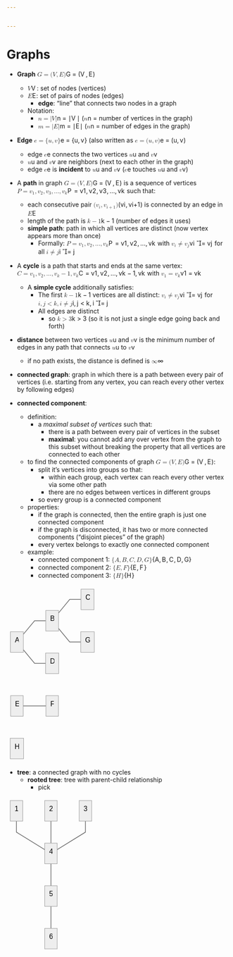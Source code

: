 ```yaml
---


---
```


<h1 id="graphs">Graphs</h1>
<ul>
<li>
<p><strong>Graph</strong> <span class="katex--inline"><span class="katex"><span class="katex-mathml"><math xmlns="http://www.w3.org/1998/Math/MathML"><semantics><mrow><mi>G</mi><mo>=</mo><mo stretchy="false">(</mo><mi>V</mi><mo separator="true">,</mo><mi>E</mi><mo stretchy="false">)</mo></mrow><annotation encoding="application/x-tex">G = (V, E)</annotation></semantics></math></span><span class="katex-html" aria-hidden="true"><span class="base"><span class="strut" style="height: 0.68333em; vertical-align: 0em;"></span><span class="mord mathnormal">G</span><span class="mspace" style="margin-right: 0.277778em;"></span><span class="mrel">=</span><span class="mspace" style="margin-right: 0.277778em;"></span></span><span class="base"><span class="strut" style="height: 1em; vertical-align: -0.25em;"></span><span class="mopen">(</span><span class="mord mathnormal" style="margin-right: 0.22222em;">V</span><span class="mpunct">,</span><span class="mspace" style="margin-right: 0.166667em;"></span><span class="mord mathnormal" style="margin-right: 0.05764em;">E</span><span class="mclose">)</span></span></span></span></span></p>
<ul>
<li><span class="katex--inline"><span class="katex"><span class="katex-mathml"><math xmlns="http://www.w3.org/1998/Math/MathML"><semantics><mrow><mi>V</mi></mrow><annotation encoding="application/x-tex">V</annotation></semantics></math></span><span class="katex-html" aria-hidden="true"><span class="base"><span class="strut" style="height: 0.68333em; vertical-align: 0em;"></span><span class="mord mathnormal" style="margin-right: 0.22222em;">V</span></span></span></span></span>: set of nodes (vertices)</li>
<li><span class="katex--inline"><span class="katex"><span class="katex-mathml"><math xmlns="http://www.w3.org/1998/Math/MathML"><semantics><mrow><mi>E</mi></mrow><annotation encoding="application/x-tex">E</annotation></semantics></math></span><span class="katex-html" aria-hidden="true"><span class="base"><span class="strut" style="height: 0.68333em; vertical-align: 0em;"></span><span class="mord mathnormal" style="margin-right: 0.05764em;">E</span></span></span></span></span>: set of pairs of nodes (edges)
<ul>
<li><strong>edge</strong>: “line” that connects two nodes in a graph</li>
</ul>
</li>
<li>Notation:
<ul>
<li><span class="katex--inline"><span class="katex"><span class="katex-mathml"><math xmlns="http://www.w3.org/1998/Math/MathML"><semantics><mrow><mi>n</mi><mo>=</mo><mi mathvariant="normal">∣</mi><mi>V</mi><mi mathvariant="normal">∣</mi></mrow><annotation encoding="application/x-tex">n = |V|</annotation></semantics></math></span><span class="katex-html" aria-hidden="true"><span class="base"><span class="strut" style="height: 0.43056em; vertical-align: 0em;"></span><span class="mord mathnormal">n</span><span class="mspace" style="margin-right: 0.277778em;"></span><span class="mrel">=</span><span class="mspace" style="margin-right: 0.277778em;"></span></span><span class="base"><span class="strut" style="height: 1em; vertical-align: -0.25em;"></span><span class="mord">∣</span><span class="mord mathnormal" style="margin-right: 0.22222em;">V</span><span class="mord">∣</span></span></span></span></span> (<span class="katex--inline"><span class="katex"><span class="katex-mathml"><math xmlns="http://www.w3.org/1998/Math/MathML"><semantics><mrow><mi>n</mi></mrow><annotation encoding="application/x-tex">n</annotation></semantics></math></span><span class="katex-html" aria-hidden="true"><span class="base"><span class="strut" style="height: 0.43056em; vertical-align: 0em;"></span><span class="mord mathnormal">n</span></span></span></span></span> = number of vertices in the graph)</li>
<li><span class="katex--inline"><span class="katex"><span class="katex-mathml"><math xmlns="http://www.w3.org/1998/Math/MathML"><semantics><mrow><mi>m</mi><mo>=</mo><mi mathvariant="normal">∣</mi><mi>E</mi><mi mathvariant="normal">∣</mi></mrow><annotation encoding="application/x-tex">m = |E|</annotation></semantics></math></span><span class="katex-html" aria-hidden="true"><span class="base"><span class="strut" style="height: 0.43056em; vertical-align: 0em;"></span><span class="mord mathnormal">m</span><span class="mspace" style="margin-right: 0.277778em;"></span><span class="mrel">=</span><span class="mspace" style="margin-right: 0.277778em;"></span></span><span class="base"><span class="strut" style="height: 1em; vertical-align: -0.25em;"></span><span class="mord">∣</span><span class="mord mathnormal" style="margin-right: 0.05764em;">E</span><span class="mord">∣</span></span></span></span></span> (<span class="katex--inline"><span class="katex"><span class="katex-mathml"><math xmlns="http://www.w3.org/1998/Math/MathML"><semantics><mrow><mi>n</mi></mrow><annotation encoding="application/x-tex">n</annotation></semantics></math></span><span class="katex-html" aria-hidden="true"><span class="base"><span class="strut" style="height: 0.43056em; vertical-align: 0em;"></span><span class="mord mathnormal">n</span></span></span></span></span> = number of edges in the graph)</li>
</ul>
</li>
</ul>
</li>
<li>
<p><strong>Edge</strong> <span class="katex--inline"><span class="katex"><span class="katex-mathml"><math xmlns="http://www.w3.org/1998/Math/MathML"><semantics><mrow><mi>e</mi><mo>=</mo><mo stretchy="false">{</mo><mi>u</mi><mo separator="true">,</mo><mi>v</mi><mo stretchy="false">}</mo></mrow><annotation encoding="application/x-tex">e = \{u, v \}</annotation></semantics></math></span><span class="katex-html" aria-hidden="true"><span class="base"><span class="strut" style="height: 0.43056em; vertical-align: 0em;"></span><span class="mord mathnormal">e</span><span class="mspace" style="margin-right: 0.277778em;"></span><span class="mrel">=</span><span class="mspace" style="margin-right: 0.277778em;"></span></span><span class="base"><span class="strut" style="height: 1em; vertical-align: -0.25em;"></span><span class="mopen">{</span><span class="mord mathnormal">u</span><span class="mpunct">,</span><span class="mspace" style="margin-right: 0.166667em;"></span><span class="mord mathnormal" style="margin-right: 0.03588em;">v</span><span class="mclose">}</span></span></span></span></span> (also written as <span class="katex--inline"><span class="katex"><span class="katex-mathml"><math xmlns="http://www.w3.org/1998/Math/MathML"><semantics><mrow><mi>e</mi><mo>=</mo><mo stretchy="false">(</mo><mi>u</mi><mo separator="true">,</mo><mi>v</mi><mo stretchy="false">)</mo></mrow><annotation encoding="application/x-tex">e = (u, v)</annotation></semantics></math></span><span class="katex-html" aria-hidden="true"><span class="base"><span class="strut" style="height: 0.43056em; vertical-align: 0em;"></span><span class="mord mathnormal">e</span><span class="mspace" style="margin-right: 0.277778em;"></span><span class="mrel">=</span><span class="mspace" style="margin-right: 0.277778em;"></span></span><span class="base"><span class="strut" style="height: 1em; vertical-align: -0.25em;"></span><span class="mopen">(</span><span class="mord mathnormal">u</span><span class="mpunct">,</span><span class="mspace" style="margin-right: 0.166667em;"></span><span class="mord mathnormal" style="margin-right: 0.03588em;">v</span><span class="mclose">)</span></span></span></span></span></p>
<ul>
<li>edge <span class="katex--inline"><span class="katex"><span class="katex-mathml"><math xmlns="http://www.w3.org/1998/Math/MathML"><semantics><mrow><mi>e</mi></mrow><annotation encoding="application/x-tex">e</annotation></semantics></math></span><span class="katex-html" aria-hidden="true"><span class="base"><span class="strut" style="height: 0.43056em; vertical-align: 0em;"></span><span class="mord mathnormal">e</span></span></span></span></span> connects the two vertices <span class="katex--inline"><span class="katex"><span class="katex-mathml"><math xmlns="http://www.w3.org/1998/Math/MathML"><semantics><mrow><mi>u</mi></mrow><annotation encoding="application/x-tex">u</annotation></semantics></math></span><span class="katex-html" aria-hidden="true"><span class="base"><span class="strut" style="height: 0.43056em; vertical-align: 0em;"></span><span class="mord mathnormal">u</span></span></span></span></span> and <span class="katex--inline"><span class="katex"><span class="katex-mathml"><math xmlns="http://www.w3.org/1998/Math/MathML"><semantics><mrow><mi>v</mi></mrow><annotation encoding="application/x-tex">v</annotation></semantics></math></span><span class="katex-html" aria-hidden="true"><span class="base"><span class="strut" style="height: 0.43056em; vertical-align: 0em;"></span><span class="mord mathnormal" style="margin-right: 0.03588em;">v</span></span></span></span></span></li>
<li><span class="katex--inline"><span class="katex"><span class="katex-mathml"><math xmlns="http://www.w3.org/1998/Math/MathML"><semantics><mrow><mi>u</mi></mrow><annotation encoding="application/x-tex">u</annotation></semantics></math></span><span class="katex-html" aria-hidden="true"><span class="base"><span class="strut" style="height: 0.43056em; vertical-align: 0em;"></span><span class="mord mathnormal">u</span></span></span></span></span> and <span class="katex--inline"><span class="katex"><span class="katex-mathml"><math xmlns="http://www.w3.org/1998/Math/MathML"><semantics><mrow><mi>v</mi></mrow><annotation encoding="application/x-tex">v</annotation></semantics></math></span><span class="katex-html" aria-hidden="true"><span class="base"><span class="strut" style="height: 0.43056em; vertical-align: 0em;"></span><span class="mord mathnormal" style="margin-right: 0.03588em;">v</span></span></span></span></span> are neighbors (next to each other in the graph)</li>
<li>edge <span class="katex--inline"><span class="katex"><span class="katex-mathml"><math xmlns="http://www.w3.org/1998/Math/MathML"><semantics><mrow><mi>e</mi></mrow><annotation encoding="application/x-tex">e</annotation></semantics></math></span><span class="katex-html" aria-hidden="true"><span class="base"><span class="strut" style="height: 0.43056em; vertical-align: 0em;"></span><span class="mord mathnormal">e</span></span></span></span></span> is <strong>incident</strong> to <span class="katex--inline"><span class="katex"><span class="katex-mathml"><math xmlns="http://www.w3.org/1998/Math/MathML"><semantics><mrow><mi>u</mi></mrow><annotation encoding="application/x-tex">u</annotation></semantics></math></span><span class="katex-html" aria-hidden="true"><span class="base"><span class="strut" style="height: 0.43056em; vertical-align: 0em;"></span><span class="mord mathnormal">u</span></span></span></span></span> and <span class="katex--inline"><span class="katex"><span class="katex-mathml"><math xmlns="http://www.w3.org/1998/Math/MathML"><semantics><mrow><mi>v</mi></mrow><annotation encoding="application/x-tex">v</annotation></semantics></math></span><span class="katex-html" aria-hidden="true"><span class="base"><span class="strut" style="height: 0.43056em; vertical-align: 0em;"></span><span class="mord mathnormal" style="margin-right: 0.03588em;">v</span></span></span></span></span> (<span class="katex--inline"><span class="katex"><span class="katex-mathml"><math xmlns="http://www.w3.org/1998/Math/MathML"><semantics><mrow><mi>e</mi></mrow><annotation encoding="application/x-tex">e</annotation></semantics></math></span><span class="katex-html" aria-hidden="true"><span class="base"><span class="strut" style="height: 0.43056em; vertical-align: 0em;"></span><span class="mord mathnormal">e</span></span></span></span></span> touches <span class="katex--inline"><span class="katex"><span class="katex-mathml"><math xmlns="http://www.w3.org/1998/Math/MathML"><semantics><mrow><mi>u</mi></mrow><annotation encoding="application/x-tex">u</annotation></semantics></math></span><span class="katex-html" aria-hidden="true"><span class="base"><span class="strut" style="height: 0.43056em; vertical-align: 0em;"></span><span class="mord mathnormal">u</span></span></span></span></span> and <span class="katex--inline"><span class="katex"><span class="katex-mathml"><math xmlns="http://www.w3.org/1998/Math/MathML"><semantics><mrow><mi>v</mi></mrow><annotation encoding="application/x-tex">v</annotation></semantics></math></span><span class="katex-html" aria-hidden="true"><span class="base"><span class="strut" style="height: 0.43056em; vertical-align: 0em;"></span><span class="mord mathnormal" style="margin-right: 0.03588em;">v</span></span></span></span></span>)</li>
</ul>
</li>
<li>
<p>A <strong>path</strong> in graph <span class="katex--inline"><span class="katex"><span class="katex-mathml"><math xmlns="http://www.w3.org/1998/Math/MathML"><semantics><mrow><mi>G</mi><mo>=</mo><mo stretchy="false">(</mo><mi>V</mi><mo separator="true">,</mo><mi>E</mi><mo stretchy="false">)</mo></mrow><annotation encoding="application/x-tex">G = (V, E)</annotation></semantics></math></span><span class="katex-html" aria-hidden="true"><span class="base"><span class="strut" style="height: 0.68333em; vertical-align: 0em;"></span><span class="mord mathnormal">G</span><span class="mspace" style="margin-right: 0.277778em;"></span><span class="mrel">=</span><span class="mspace" style="margin-right: 0.277778em;"></span></span><span class="base"><span class="strut" style="height: 1em; vertical-align: -0.25em;"></span><span class="mopen">(</span><span class="mord mathnormal" style="margin-right: 0.22222em;">V</span><span class="mpunct">,</span><span class="mspace" style="margin-right: 0.166667em;"></span><span class="mord mathnormal" style="margin-right: 0.05764em;">E</span><span class="mclose">)</span></span></span></span></span> is a sequence of vertices <span class="katex--inline"><span class="katex"><span class="katex-mathml"><math xmlns="http://www.w3.org/1998/Math/MathML"><semantics><mrow><mi>P</mi><mo>=</mo><msub><mi>v</mi><mn>1</mn></msub><mo separator="true">,</mo><msub><mi>v</mi><mn>2</mn></msub><mo separator="true">,</mo><msub><mi>v</mi><mn>3</mn></msub><mo separator="true">,</mo><mi mathvariant="normal">.</mi><mi mathvariant="normal">.</mi><mi mathvariant="normal">.</mi><mo separator="true">,</mo><msub><mi>v</mi><mi>k</mi></msub></mrow><annotation encoding="application/x-tex">P = v_1, v_2, v_3, ..., v_k</annotation></semantics></math></span><span class="katex-html" aria-hidden="true"><span class="base"><span class="strut" style="height: 0.68333em; vertical-align: 0em;"></span><span class="mord mathnormal" style="margin-right: 0.13889em;">P</span><span class="mspace" style="margin-right: 0.277778em;"></span><span class="mrel">=</span><span class="mspace" style="margin-right: 0.277778em;"></span></span><span class="base"><span class="strut" style="height: 0.625em; vertical-align: -0.19444em;"></span><span class="mord"><span class="mord mathnormal" style="margin-right: 0.03588em;">v</span><span class="msupsub"><span class="vlist-t vlist-t2"><span class="vlist-r"><span class="vlist" style="height: 0.301108em;"><span class="" style="top: -2.55em; margin-left: -0.03588em; margin-right: 0.05em;"><span class="pstrut" style="height: 2.7em;"></span><span class="sizing reset-size6 size3 mtight"><span class="mord mtight">1</span></span></span></span><span class="vlist-s">​</span></span><span class="vlist-r"><span class="vlist" style="height: 0.15em;"><span class=""></span></span></span></span></span></span><span class="mpunct">,</span><span class="mspace" style="margin-right: 0.166667em;"></span><span class="mord"><span class="mord mathnormal" style="margin-right: 0.03588em;">v</span><span class="msupsub"><span class="vlist-t vlist-t2"><span class="vlist-r"><span class="vlist" style="height: 0.301108em;"><span class="" style="top: -2.55em; margin-left: -0.03588em; margin-right: 0.05em;"><span class="pstrut" style="height: 2.7em;"></span><span class="sizing reset-size6 size3 mtight"><span class="mord mtight">2</span></span></span></span><span class="vlist-s">​</span></span><span class="vlist-r"><span class="vlist" style="height: 0.15em;"><span class=""></span></span></span></span></span></span><span class="mpunct">,</span><span class="mspace" style="margin-right: 0.166667em;"></span><span class="mord"><span class="mord mathnormal" style="margin-right: 0.03588em;">v</span><span class="msupsub"><span class="vlist-t vlist-t2"><span class="vlist-r"><span class="vlist" style="height: 0.301108em;"><span class="" style="top: -2.55em; margin-left: -0.03588em; margin-right: 0.05em;"><span class="pstrut" style="height: 2.7em;"></span><span class="sizing reset-size6 size3 mtight"><span class="mord mtight">3</span></span></span></span><span class="vlist-s">​</span></span><span class="vlist-r"><span class="vlist" style="height: 0.15em;"><span class=""></span></span></span></span></span></span><span class="mpunct">,</span><span class="mspace" style="margin-right: 0.166667em;"></span><span class="mord">...</span><span class="mpunct">,</span><span class="mspace" style="margin-right: 0.166667em;"></span><span class="mord"><span class="mord mathnormal" style="margin-right: 0.03588em;">v</span><span class="msupsub"><span class="vlist-t vlist-t2"><span class="vlist-r"><span class="vlist" style="height: 0.336108em;"><span class="" style="top: -2.55em; margin-left: -0.03588em; margin-right: 0.05em;"><span class="pstrut" style="height: 2.7em;"></span><span class="sizing reset-size6 size3 mtight"><span class="mord mathnormal mtight" style="margin-right: 0.03148em;">k</span></span></span></span><span class="vlist-s">​</span></span><span class="vlist-r"><span class="vlist" style="height: 0.15em;"><span class=""></span></span></span></span></span></span></span></span></span></span> such that:</p>
<ul>
<li>each consecutive pair <span class="katex--inline"><span class="katex"><span class="katex-mathml"><math xmlns="http://www.w3.org/1998/Math/MathML"><semantics><mrow><mo stretchy="false">(</mo><msub><mi>v</mi><mi>i</mi></msub><mo separator="true">,</mo><msub><mi>v</mi><mrow><mi>i</mi><mo>+</mo><mn>1</mn></mrow></msub><mo stretchy="false">)</mo></mrow><annotation encoding="application/x-tex">(v_i, v_{i+1})</annotation></semantics></math></span><span class="katex-html" aria-hidden="true"><span class="base"><span class="strut" style="height: 1em; vertical-align: -0.25em;"></span><span class="mopen">(</span><span class="mord"><span class="mord mathnormal" style="margin-right: 0.03588em;">v</span><span class="msupsub"><span class="vlist-t vlist-t2"><span class="vlist-r"><span class="vlist" style="height: 0.311664em;"><span class="" style="top: -2.55em; margin-left: -0.03588em; margin-right: 0.05em;"><span class="pstrut" style="height: 2.7em;"></span><span class="sizing reset-size6 size3 mtight"><span class="mord mathnormal mtight">i</span></span></span></span><span class="vlist-s">​</span></span><span class="vlist-r"><span class="vlist" style="height: 0.15em;"><span class=""></span></span></span></span></span></span><span class="mpunct">,</span><span class="mspace" style="margin-right: 0.166667em;"></span><span class="mord"><span class="mord mathnormal" style="margin-right: 0.03588em;">v</span><span class="msupsub"><span class="vlist-t vlist-t2"><span class="vlist-r"><span class="vlist" style="height: 0.311664em;"><span class="" style="top: -2.55em; margin-left: -0.03588em; margin-right: 0.05em;"><span class="pstrut" style="height: 2.7em;"></span><span class="sizing reset-size6 size3 mtight"><span class="mord mtight"><span class="mord mathnormal mtight">i</span><span class="mbin mtight">+</span><span class="mord mtight">1</span></span></span></span></span><span class="vlist-s">​</span></span><span class="vlist-r"><span class="vlist" style="height: 0.208331em;"><span class=""></span></span></span></span></span></span><span class="mclose">)</span></span></span></span></span> is connected by an edge in <span class="katex--inline"><span class="katex"><span class="katex-mathml"><math xmlns="http://www.w3.org/1998/Math/MathML"><semantics><mrow><mi>E</mi></mrow><annotation encoding="application/x-tex">E</annotation></semantics></math></span><span class="katex-html" aria-hidden="true"><span class="base"><span class="strut" style="height: 0.68333em; vertical-align: 0em;"></span><span class="mord mathnormal" style="margin-right: 0.05764em;">E</span></span></span></span></span></li>
<li>length of the path is <span class="katex--inline"><span class="katex"><span class="katex-mathml"><math xmlns="http://www.w3.org/1998/Math/MathML"><semantics><mrow><mi>k</mi><mo>−</mo><mn>1</mn></mrow><annotation encoding="application/x-tex">k - 1</annotation></semantics></math></span><span class="katex-html" aria-hidden="true"><span class="base"><span class="strut" style="height: 0.77777em; vertical-align: -0.08333em;"></span><span class="mord mathnormal" style="margin-right: 0.03148em;">k</span><span class="mspace" style="margin-right: 0.222222em;"></span><span class="mbin">−</span><span class="mspace" style="margin-right: 0.222222em;"></span></span><span class="base"><span class="strut" style="height: 0.64444em; vertical-align: 0em;"></span><span class="mord">1</span></span></span></span></span> (number of edges it uses)</li>
<li><strong>simple path</strong>: path in which all vertices are distinct (now vertex appears more than once)
<ul>
<li>Formally: <span class="katex--inline"><span class="katex"><span class="katex-mathml"><math xmlns="http://www.w3.org/1998/Math/MathML"><semantics><mrow><mi>P</mi><mo>=</mo><msub><mi>v</mi><mn>1</mn></msub><mo separator="true">,</mo><msub><mi>v</mi><mn>2</mn></msub><mo separator="true">,</mo><mi mathvariant="normal">.</mi><mi mathvariant="normal">.</mi><mi mathvariant="normal">.</mi><mo separator="true">,</mo><msub><mi>v</mi><mi>k</mi></msub></mrow><annotation encoding="application/x-tex">P = v_1, v_2, ..., v_k</annotation></semantics></math></span><span class="katex-html" aria-hidden="true"><span class="base"><span class="strut" style="height: 0.68333em; vertical-align: 0em;"></span><span class="mord mathnormal" style="margin-right: 0.13889em;">P</span><span class="mspace" style="margin-right: 0.277778em;"></span><span class="mrel">=</span><span class="mspace" style="margin-right: 0.277778em;"></span></span><span class="base"><span class="strut" style="height: 0.625em; vertical-align: -0.19444em;"></span><span class="mord"><span class="mord mathnormal" style="margin-right: 0.03588em;">v</span><span class="msupsub"><span class="vlist-t vlist-t2"><span class="vlist-r"><span class="vlist" style="height: 0.301108em;"><span class="" style="top: -2.55em; margin-left: -0.03588em; margin-right: 0.05em;"><span class="pstrut" style="height: 2.7em;"></span><span class="sizing reset-size6 size3 mtight"><span class="mord mtight">1</span></span></span></span><span class="vlist-s">​</span></span><span class="vlist-r"><span class="vlist" style="height: 0.15em;"><span class=""></span></span></span></span></span></span><span class="mpunct">,</span><span class="mspace" style="margin-right: 0.166667em;"></span><span class="mord"><span class="mord mathnormal" style="margin-right: 0.03588em;">v</span><span class="msupsub"><span class="vlist-t vlist-t2"><span class="vlist-r"><span class="vlist" style="height: 0.301108em;"><span class="" style="top: -2.55em; margin-left: -0.03588em; margin-right: 0.05em;"><span class="pstrut" style="height: 2.7em;"></span><span class="sizing reset-size6 size3 mtight"><span class="mord mtight">2</span></span></span></span><span class="vlist-s">​</span></span><span class="vlist-r"><span class="vlist" style="height: 0.15em;"><span class=""></span></span></span></span></span></span><span class="mpunct">,</span><span class="mspace" style="margin-right: 0.166667em;"></span><span class="mord">...</span><span class="mpunct">,</span><span class="mspace" style="margin-right: 0.166667em;"></span><span class="mord"><span class="mord mathnormal" style="margin-right: 0.03588em;">v</span><span class="msupsub"><span class="vlist-t vlist-t2"><span class="vlist-r"><span class="vlist" style="height: 0.336108em;"><span class="" style="top: -2.55em; margin-left: -0.03588em; margin-right: 0.05em;"><span class="pstrut" style="height: 2.7em;"></span><span class="sizing reset-size6 size3 mtight"><span class="mord mathnormal mtight" style="margin-right: 0.03148em;">k</span></span></span></span><span class="vlist-s">​</span></span><span class="vlist-r"><span class="vlist" style="height: 0.15em;"><span class=""></span></span></span></span></span></span></span></span></span></span> with <span class="katex--inline"><span class="katex"><span class="katex-mathml"><math xmlns="http://www.w3.org/1998/Math/MathML"><semantics><mrow><msub><mi>v</mi><mi>i</mi></msub><mo mathvariant="normal">≠</mo><msub><mi>v</mi><mi>j</mi></msub></mrow><annotation encoding="application/x-tex">v_i \neq v_j</annotation></semantics></math></span><span class="katex-html" aria-hidden="true"><span class="base"><span class="strut" style="height: 0.88888em; vertical-align: -0.19444em;"></span><span class="mord"><span class="mord mathnormal" style="margin-right: 0.03588em;">v</span><span class="msupsub"><span class="vlist-t vlist-t2"><span class="vlist-r"><span class="vlist" style="height: 0.311664em;"><span class="" style="top: -2.55em; margin-left: -0.03588em; margin-right: 0.05em;"><span class="pstrut" style="height: 2.7em;"></span><span class="sizing reset-size6 size3 mtight"><span class="mord mathnormal mtight">i</span></span></span></span><span class="vlist-s">​</span></span><span class="vlist-r"><span class="vlist" style="height: 0.15em;"><span class=""></span></span></span></span></span></span><span class="mspace" style="margin-right: 0.277778em;"></span><span class="mrel"><span class="mrel"><span class="mord vbox"><span class="thinbox"><span class="rlap"><span class="strut" style="height: 0.88888em; vertical-align: -0.19444em;"></span><span class="inner"><span class="mord"><span class="mrel"></span></span></span><span class="fix"></span></span></span></span></span><span class="mrel">=</span></span><span class="mspace" style="margin-right: 0.277778em;"></span></span><span class="base"><span class="strut" style="height: 0.716668em; vertical-align: -0.286108em;"></span><span class="mord"><span class="mord mathnormal" style="margin-right: 0.03588em;">v</span><span class="msupsub"><span class="vlist-t vlist-t2"><span class="vlist-r"><span class="vlist" style="height: 0.311664em;"><span class="" style="top: -2.55em; margin-left: -0.03588em; margin-right: 0.05em;"><span class="pstrut" style="height: 2.7em;"></span><span class="sizing reset-size6 size3 mtight"><span class="mord mathnormal mtight" style="margin-right: 0.05724em;">j</span></span></span></span><span class="vlist-s">​</span></span><span class="vlist-r"><span class="vlist" style="height: 0.286108em;"><span class=""></span></span></span></span></span></span></span></span></span></span> for all <span class="katex--inline"><span class="katex"><span class="katex-mathml"><math xmlns="http://www.w3.org/1998/Math/MathML"><semantics><mrow><mi>i</mi><mo mathvariant="normal">≠</mo><mi>j</mi></mrow><annotation encoding="application/x-tex">i \neq j</annotation></semantics></math></span><span class="katex-html" aria-hidden="true"><span class="base"><span class="strut" style="height: 0.88888em; vertical-align: -0.19444em;"></span><span class="mord mathnormal">i</span><span class="mspace" style="margin-right: 0.277778em;"></span><span class="mrel"><span class="mrel"><span class="mord vbox"><span class="thinbox"><span class="rlap"><span class="strut" style="height: 0.88888em; vertical-align: -0.19444em;"></span><span class="inner"><span class="mord"><span class="mrel"></span></span></span><span class="fix"></span></span></span></span></span><span class="mrel">=</span></span><span class="mspace" style="margin-right: 0.277778em;"></span></span><span class="base"><span class="strut" style="height: 0.85396em; vertical-align: -0.19444em;"></span><span class="mord mathnormal" style="margin-right: 0.05724em;">j</span></span></span></span></span></li>
</ul>
</li>
</ul>
</li>
<li>
<p>A <strong>cycle</strong> is a path that starts and ends at the same vertex: <span class="katex--inline"><span class="katex"><span class="katex-mathml"><math xmlns="http://www.w3.org/1998/Math/MathML"><semantics><mrow><mi>C</mi><mo>=</mo><msub><mi>v</mi><mn>1</mn></msub><mo separator="true">,</mo><msub><mi>v</mi><mn>2</mn></msub><mo separator="true">,</mo><mi mathvariant="normal">.</mi><mi mathvariant="normal">.</mi><mi mathvariant="normal">.</mi><mo separator="true">,</mo><msub><mi>v</mi><mi>k</mi></msub><mo>−</mo><mn>1</mn><mo separator="true">,</mo><msub><mi>v</mi><mi>k</mi></msub></mrow><annotation encoding="application/x-tex">C = v_1, v_2, ..., v_k-1, v_k</annotation></semantics></math></span><span class="katex-html" aria-hidden="true"><span class="base"><span class="strut" style="height: 0.68333em; vertical-align: 0em;"></span><span class="mord mathnormal" style="margin-right: 0.07153em;">C</span><span class="mspace" style="margin-right: 0.277778em;"></span><span class="mrel">=</span><span class="mspace" style="margin-right: 0.277778em;"></span></span><span class="base"><span class="strut" style="height: 0.77777em; vertical-align: -0.19444em;"></span><span class="mord"><span class="mord mathnormal" style="margin-right: 0.03588em;">v</span><span class="msupsub"><span class="vlist-t vlist-t2"><span class="vlist-r"><span class="vlist" style="height: 0.301108em;"><span class="" style="top: -2.55em; margin-left: -0.03588em; margin-right: 0.05em;"><span class="pstrut" style="height: 2.7em;"></span><span class="sizing reset-size6 size3 mtight"><span class="mord mtight">1</span></span></span></span><span class="vlist-s">​</span></span><span class="vlist-r"><span class="vlist" style="height: 0.15em;"><span class=""></span></span></span></span></span></span><span class="mpunct">,</span><span class="mspace" style="margin-right: 0.166667em;"></span><span class="mord"><span class="mord mathnormal" style="margin-right: 0.03588em;">v</span><span class="msupsub"><span class="vlist-t vlist-t2"><span class="vlist-r"><span class="vlist" style="height: 0.301108em;"><span class="" style="top: -2.55em; margin-left: -0.03588em; margin-right: 0.05em;"><span class="pstrut" style="height: 2.7em;"></span><span class="sizing reset-size6 size3 mtight"><span class="mord mtight">2</span></span></span></span><span class="vlist-s">​</span></span><span class="vlist-r"><span class="vlist" style="height: 0.15em;"><span class=""></span></span></span></span></span></span><span class="mpunct">,</span><span class="mspace" style="margin-right: 0.166667em;"></span><span class="mord">...</span><span class="mpunct">,</span><span class="mspace" style="margin-right: 0.166667em;"></span><span class="mord"><span class="mord mathnormal" style="margin-right: 0.03588em;">v</span><span class="msupsub"><span class="vlist-t vlist-t2"><span class="vlist-r"><span class="vlist" style="height: 0.336108em;"><span class="" style="top: -2.55em; margin-left: -0.03588em; margin-right: 0.05em;"><span class="pstrut" style="height: 2.7em;"></span><span class="sizing reset-size6 size3 mtight"><span class="mord mathnormal mtight" style="margin-right: 0.03148em;">k</span></span></span></span><span class="vlist-s">​</span></span><span class="vlist-r"><span class="vlist" style="height: 0.15em;"><span class=""></span></span></span></span></span></span><span class="mspace" style="margin-right: 0.222222em;"></span><span class="mbin">−</span><span class="mspace" style="margin-right: 0.222222em;"></span></span><span class="base"><span class="strut" style="height: 0.83888em; vertical-align: -0.19444em;"></span><span class="mord">1</span><span class="mpunct">,</span><span class="mspace" style="margin-right: 0.166667em;"></span><span class="mord"><span class="mord mathnormal" style="margin-right: 0.03588em;">v</span><span class="msupsub"><span class="vlist-t vlist-t2"><span class="vlist-r"><span class="vlist" style="height: 0.336108em;"><span class="" style="top: -2.55em; margin-left: -0.03588em; margin-right: 0.05em;"><span class="pstrut" style="height: 2.7em;"></span><span class="sizing reset-size6 size3 mtight"><span class="mord mathnormal mtight" style="margin-right: 0.03148em;">k</span></span></span></span><span class="vlist-s">​</span></span><span class="vlist-r"><span class="vlist" style="height: 0.15em;"><span class=""></span></span></span></span></span></span></span></span></span></span> with <span class="katex--inline"><span class="katex"><span class="katex-mathml"><math xmlns="http://www.w3.org/1998/Math/MathML"><semantics><mrow><msub><mi>v</mi><mn>1</mn></msub><mo>=</mo><msub><mi>v</mi><mi>k</mi></msub></mrow><annotation encoding="application/x-tex">v_1 = v_k</annotation></semantics></math></span><span class="katex-html" aria-hidden="true"><span class="base"><span class="strut" style="height: 0.58056em; vertical-align: -0.15em;"></span><span class="mord"><span class="mord mathnormal" style="margin-right: 0.03588em;">v</span><span class="msupsub"><span class="vlist-t vlist-t2"><span class="vlist-r"><span class="vlist" style="height: 0.301108em;"><span class="" style="top: -2.55em; margin-left: -0.03588em; margin-right: 0.05em;"><span class="pstrut" style="height: 2.7em;"></span><span class="sizing reset-size6 size3 mtight"><span class="mord mtight">1</span></span></span></span><span class="vlist-s">​</span></span><span class="vlist-r"><span class="vlist" style="height: 0.15em;"><span class=""></span></span></span></span></span></span><span class="mspace" style="margin-right: 0.277778em;"></span><span class="mrel">=</span><span class="mspace" style="margin-right: 0.277778em;"></span></span><span class="base"><span class="strut" style="height: 0.58056em; vertical-align: -0.15em;"></span><span class="mord"><span class="mord mathnormal" style="margin-right: 0.03588em;">v</span><span class="msupsub"><span class="vlist-t vlist-t2"><span class="vlist-r"><span class="vlist" style="height: 0.336108em;"><span class="" style="top: -2.55em; margin-left: -0.03588em; margin-right: 0.05em;"><span class="pstrut" style="height: 2.7em;"></span><span class="sizing reset-size6 size3 mtight"><span class="mord mathnormal mtight" style="margin-right: 0.03148em;">k</span></span></span></span><span class="vlist-s">​</span></span><span class="vlist-r"><span class="vlist" style="height: 0.15em;"><span class=""></span></span></span></span></span></span></span></span></span></span></p>
<ul>
<li>A <strong>simple cycle</strong> additionally satisfies:
<ul>
<li>The first <span class="katex--inline"><span class="katex"><span class="katex-mathml"><math xmlns="http://www.w3.org/1998/Math/MathML"><semantics><mrow><mi>k</mi><mo>−</mo><mn>1</mn></mrow><annotation encoding="application/x-tex">k-1</annotation></semantics></math></span><span class="katex-html" aria-hidden="true"><span class="base"><span class="strut" style="height: 0.77777em; vertical-align: -0.08333em;"></span><span class="mord mathnormal" style="margin-right: 0.03148em;">k</span><span class="mspace" style="margin-right: 0.222222em;"></span><span class="mbin">−</span><span class="mspace" style="margin-right: 0.222222em;"></span></span><span class="base"><span class="strut" style="height: 0.64444em; vertical-align: 0em;"></span><span class="mord">1</span></span></span></span></span> vertices are all distinct: <span class="katex--inline"><span class="katex"><span class="katex-mathml"><math xmlns="http://www.w3.org/1998/Math/MathML"><semantics><mrow><msub><mi>v</mi><mi>i</mi></msub><mo mathvariant="normal">≠</mo><msub><mi>v</mi><mi>j</mi></msub></mrow><annotation encoding="application/x-tex">v_i \neq v_j</annotation></semantics></math></span><span class="katex-html" aria-hidden="true"><span class="base"><span class="strut" style="height: 0.88888em; vertical-align: -0.19444em;"></span><span class="mord"><span class="mord mathnormal" style="margin-right: 0.03588em;">v</span><span class="msupsub"><span class="vlist-t vlist-t2"><span class="vlist-r"><span class="vlist" style="height: 0.311664em;"><span class="" style="top: -2.55em; margin-left: -0.03588em; margin-right: 0.05em;"><span class="pstrut" style="height: 2.7em;"></span><span class="sizing reset-size6 size3 mtight"><span class="mord mathnormal mtight">i</span></span></span></span><span class="vlist-s">​</span></span><span class="vlist-r"><span class="vlist" style="height: 0.15em;"><span class=""></span></span></span></span></span></span><span class="mspace" style="margin-right: 0.277778em;"></span><span class="mrel"><span class="mrel"><span class="mord vbox"><span class="thinbox"><span class="rlap"><span class="strut" style="height: 0.88888em; vertical-align: -0.19444em;"></span><span class="inner"><span class="mord"><span class="mrel"></span></span></span><span class="fix"></span></span></span></span></span><span class="mrel">=</span></span><span class="mspace" style="margin-right: 0.277778em;"></span></span><span class="base"><span class="strut" style="height: 0.716668em; vertical-align: -0.286108em;"></span><span class="mord"><span class="mord mathnormal" style="margin-right: 0.03588em;">v</span><span class="msupsub"><span class="vlist-t vlist-t2"><span class="vlist-r"><span class="vlist" style="height: 0.311664em;"><span class="" style="top: -2.55em; margin-left: -0.03588em; margin-right: 0.05em;"><span class="pstrut" style="height: 2.7em;"></span><span class="sizing reset-size6 size3 mtight"><span class="mord mathnormal mtight" style="margin-right: 0.05724em;">j</span></span></span></span><span class="vlist-s">​</span></span><span class="vlist-r"><span class="vlist" style="height: 0.286108em;"><span class=""></span></span></span></span></span></span></span></span></span></span> for <span class="katex--inline"><span class="katex"><span class="katex-mathml"><math xmlns="http://www.w3.org/1998/Math/MathML"><semantics><mrow><mi>i</mi><mo separator="true">,</mo><mi>j</mi><mo>&lt;</mo><mi>k</mi><mo separator="true">,</mo><mi>i</mi><mo mathvariant="normal">≠</mo><mi>j</mi></mrow><annotation encoding="application/x-tex">i, j &lt; k, i \neq j</annotation></semantics></math></span><span class="katex-html" aria-hidden="true"><span class="base"><span class="strut" style="height: 0.85396em; vertical-align: -0.19444em;"></span><span class="mord mathnormal">i</span><span class="mpunct">,</span><span class="mspace" style="margin-right: 0.166667em;"></span><span class="mord mathnormal" style="margin-right: 0.05724em;">j</span><span class="mspace" style="margin-right: 0.277778em;"></span><span class="mrel">&lt;</span><span class="mspace" style="margin-right: 0.277778em;"></span></span><span class="base"><span class="strut" style="height: 0.88888em; vertical-align: -0.19444em;"></span><span class="mord mathnormal" style="margin-right: 0.03148em;">k</span><span class="mpunct">,</span><span class="mspace" style="margin-right: 0.166667em;"></span><span class="mord mathnormal">i</span><span class="mspace" style="margin-right: 0.277778em;"></span><span class="mrel"><span class="mrel"><span class="mord vbox"><span class="thinbox"><span class="rlap"><span class="strut" style="height: 0.88888em; vertical-align: -0.19444em;"></span><span class="inner"><span class="mord"><span class="mrel"></span></span></span><span class="fix"></span></span></span></span></span><span class="mrel">=</span></span><span class="mspace" style="margin-right: 0.277778em;"></span></span><span class="base"><span class="strut" style="height: 0.85396em; vertical-align: -0.19444em;"></span><span class="mord mathnormal" style="margin-right: 0.05724em;">j</span></span></span></span></span></li>
<li>All edges are distinct
<ul>
<li>so <span class="katex--inline"><span class="katex"><span class="katex-mathml"><math xmlns="http://www.w3.org/1998/Math/MathML"><semantics><mrow><mi>k</mi><mo>&gt;</mo><mn>3</mn></mrow><annotation encoding="application/x-tex">k &gt; 3</annotation></semantics></math></span><span class="katex-html" aria-hidden="true"><span class="base"><span class="strut" style="height: 0.73354em; vertical-align: -0.0391em;"></span><span class="mord mathnormal" style="margin-right: 0.03148em;">k</span><span class="mspace" style="margin-right: 0.277778em;"></span><span class="mrel">&gt;</span><span class="mspace" style="margin-right: 0.277778em;"></span></span><span class="base"><span class="strut" style="height: 0.64444em; vertical-align: 0em;"></span><span class="mord">3</span></span></span></span></span> (so it is not just a single edge going back and forth)</li>
</ul>
</li>
</ul>
</li>
</ul>
</li>
<li>
<p><strong>distance</strong> between two vertices <span class="katex--inline"><span class="katex"><span class="katex-mathml"><math xmlns="http://www.w3.org/1998/Math/MathML"><semantics><mrow><mi>u</mi></mrow><annotation encoding="application/x-tex">u</annotation></semantics></math></span><span class="katex-html" aria-hidden="true"><span class="base"><span class="strut" style="height: 0.43056em; vertical-align: 0em;"></span><span class="mord mathnormal">u</span></span></span></span></span> and <span class="katex--inline"><span class="katex"><span class="katex-mathml"><math xmlns="http://www.w3.org/1998/Math/MathML"><semantics><mrow><mi>v</mi></mrow><annotation encoding="application/x-tex">v</annotation></semantics></math></span><span class="katex-html" aria-hidden="true"><span class="base"><span class="strut" style="height: 0.43056em; vertical-align: 0em;"></span><span class="mord mathnormal" style="margin-right: 0.03588em;">v</span></span></span></span></span> is the minimum number of edges in any path that connects <span class="katex--inline"><span class="katex"><span class="katex-mathml"><math xmlns="http://www.w3.org/1998/Math/MathML"><semantics><mrow><mi>u</mi></mrow><annotation encoding="application/x-tex">u</annotation></semantics></math></span><span class="katex-html" aria-hidden="true"><span class="base"><span class="strut" style="height: 0.43056em; vertical-align: 0em;"></span><span class="mord mathnormal">u</span></span></span></span></span> to <span class="katex--inline"><span class="katex"><span class="katex-mathml"><math xmlns="http://www.w3.org/1998/Math/MathML"><semantics><mrow><mi>v</mi></mrow><annotation encoding="application/x-tex">v</annotation></semantics></math></span><span class="katex-html" aria-hidden="true"><span class="base"><span class="strut" style="height: 0.43056em; vertical-align: 0em;"></span><span class="mord mathnormal" style="margin-right: 0.03588em;">v</span></span></span></span></span></p>
<ul>
<li>if no path exists, the distance is defined is <span class="katex--inline"><span class="katex"><span class="katex-mathml"><math xmlns="http://www.w3.org/1998/Math/MathML"><semantics><mrow><mi mathvariant="normal">∞</mi></mrow><annotation encoding="application/x-tex">\infty</annotation></semantics></math></span><span class="katex-html" aria-hidden="true"><span class="base"><span class="strut" style="height: 0.43056em; vertical-align: 0em;"></span><span class="mord">∞</span></span></span></span></span></li>
</ul>
</li>
<li>
<p><strong>connected graph</strong>: graph in which there is a path between every pair of vertices (i.e. starting from any vertex, you can reach every other vertex by following edges)</p>
</li>
<li>
<p><strong>connected component</strong>:</p>
<ul>
<li>definition:
<ul>
<li>a <em>maximal subset of vertices</em> such that:
<ul>
<li>there is a path between every pair of vertices in the subset</li>
<li><strong>maximal</strong>: you cannot add any over vertex from the graph to this subset without breaking the property that all vertices are connected to each other</li>
</ul>
</li>
</ul>
</li>
<li>to find the connected components of graph <span class="katex--inline"><span class="katex"><span class="katex-mathml"><math xmlns="http://www.w3.org/1998/Math/MathML"><semantics><mrow><mi>G</mi><mo>=</mo><mo stretchy="false">(</mo><mi>V</mi><mo separator="true">,</mo><mi>E</mi><mo stretchy="false">)</mo></mrow><annotation encoding="application/x-tex">G = (V, E)</annotation></semantics></math></span><span class="katex-html" aria-hidden="true"><span class="base"><span class="strut" style="height: 0.68333em; vertical-align: 0em;"></span><span class="mord mathnormal">G</span><span class="mspace" style="margin-right: 0.277778em;"></span><span class="mrel">=</span><span class="mspace" style="margin-right: 0.277778em;"></span></span><span class="base"><span class="strut" style="height: 1em; vertical-align: -0.25em;"></span><span class="mopen">(</span><span class="mord mathnormal" style="margin-right: 0.22222em;">V</span><span class="mpunct">,</span><span class="mspace" style="margin-right: 0.166667em;"></span><span class="mord mathnormal" style="margin-right: 0.05764em;">E</span><span class="mclose">)</span></span></span></span></span>:
<ul>
<li>split it’s vertices into groups so that:
<ul>
<li>within each group, each vertex can reach every other vertex via some other path</li>
<li>there are no edges between vertices in different groups</li>
</ul>
</li>
<li>so every group is a connected component</li>
</ul>
</li>
<li>properties:
<ul>
<li>if the graph is connected, then the entire graph is just one connected component</li>
<li>if the graph is disconnected, it has two or more connected components (“disjoint pieces” of the graph)</li>
<li>every vertex belongs to exactly one connected component</li>
</ul>
</li>
<li>example:
<ul>
<li>connected component 1: <span class="katex--inline"><span class="katex"><span class="katex-mathml"><math xmlns="http://www.w3.org/1998/Math/MathML"><semantics><mrow><mo stretchy="false">{</mo><mi>A</mi><mo separator="true">,</mo><mi>B</mi><mo separator="true">,</mo><mi>C</mi><mo separator="true">,</mo><mi>D</mi><mo separator="true">,</mo><mi>G</mi><mo stretchy="false">}</mo></mrow><annotation encoding="application/x-tex">\{A, B, C, D, G\}</annotation></semantics></math></span><span class="katex-html" aria-hidden="true"><span class="base"><span class="strut" style="height: 1em; vertical-align: -0.25em;"></span><span class="mopen">{</span><span class="mord mathnormal">A</span><span class="mpunct">,</span><span class="mspace" style="margin-right: 0.166667em;"></span><span class="mord mathnormal" style="margin-right: 0.05017em;">B</span><span class="mpunct">,</span><span class="mspace" style="margin-right: 0.166667em;"></span><span class="mord mathnormal" style="margin-right: 0.07153em;">C</span><span class="mpunct">,</span><span class="mspace" style="margin-right: 0.166667em;"></span><span class="mord mathnormal" style="margin-right: 0.02778em;">D</span><span class="mpunct">,</span><span class="mspace" style="margin-right: 0.166667em;"></span><span class="mord mathnormal">G</span><span class="mclose">}</span></span></span></span></span></li>
<li>connected component 2: <span class="katex--inline"><span class="katex"><span class="katex-mathml"><math xmlns="http://www.w3.org/1998/Math/MathML"><semantics><mrow><mo stretchy="false">{</mo><mi>E</mi><mo separator="true">,</mo><mi>F</mi><mo stretchy="false">}</mo></mrow><annotation encoding="application/x-tex">\{E, F\}</annotation></semantics></math></span><span class="katex-html" aria-hidden="true"><span class="base"><span class="strut" style="height: 1em; vertical-align: -0.25em;"></span><span class="mopen">{</span><span class="mord mathnormal" style="margin-right: 0.05764em;">E</span><span class="mpunct">,</span><span class="mspace" style="margin-right: 0.166667em;"></span><span class="mord mathnormal" style="margin-right: 0.13889em;">F</span><span class="mclose">}</span></span></span></span></span></li>
<li>connected component 3: <span class="katex--inline"><span class="katex"><span class="katex-mathml"><math xmlns="http://www.w3.org/1998/Math/MathML"><semantics><mrow><mo stretchy="false">{</mo><mi>H</mi><mo stretchy="false">}</mo></mrow><annotation encoding="application/x-tex">\{H\}</annotation></semantics></math></span><span class="katex-html" aria-hidden="true"><span class="base"><span class="strut" style="height: 1em; vertical-align: -0.25em;"></span><span class="mopen">{</span><span class="mord mathnormal" style="margin-right: 0.08125em;">H</span><span class="mclose">}</span></span></span></span></span></li>
</ul>
</li>
</ul>
</li>
</ul>
<pre class=" language-mermaid"><svg id="mermaid-svg-RQf1hx3I7an60Dxj" width="100%" xmlns="http://www.w3.org/2000/svg" xmlns:xlink="http://www.w3.org/1999/xlink" height="401.234375" style="max-width: 207.1015625px;" viewBox="0 0 207.1015625 401.234375"><style>#mermaid-svg-RQf1hx3I7an60Dxj{font-family:"trebuchet ms",verdana,arial,sans-serif;font-size:16px;fill:#000000;}#mermaid-svg-RQf1hx3I7an60Dxj .error-icon{fill:#552222;}#mermaid-svg-RQf1hx3I7an60Dxj .error-text{fill:#552222;stroke:#552222;}#mermaid-svg-RQf1hx3I7an60Dxj .edge-thickness-normal{stroke-width:2px;}#mermaid-svg-RQf1hx3I7an60Dxj .edge-thickness-thick{stroke-width:3.5px;}#mermaid-svg-RQf1hx3I7an60Dxj .edge-pattern-solid{stroke-dasharray:0;}#mermaid-svg-RQf1hx3I7an60Dxj .edge-pattern-dashed{stroke-dasharray:3;}#mermaid-svg-RQf1hx3I7an60Dxj .edge-pattern-dotted{stroke-dasharray:2;}#mermaid-svg-RQf1hx3I7an60Dxj .marker{fill:#666;stroke:#666;}#mermaid-svg-RQf1hx3I7an60Dxj .marker.cross{stroke:#666;}#mermaid-svg-RQf1hx3I7an60Dxj svg{font-family:"trebuchet ms",verdana,arial,sans-serif;font-size:16px;}#mermaid-svg-RQf1hx3I7an60Dxj .label{font-family:"trebuchet ms",verdana,arial,sans-serif;color:#000000;}#mermaid-svg-RQf1hx3I7an60Dxj .cluster-label text{fill:#333;}#mermaid-svg-RQf1hx3I7an60Dxj .cluster-label span{color:#333;}#mermaid-svg-RQf1hx3I7an60Dxj .label text,#mermaid-svg-RQf1hx3I7an60Dxj span{fill:#000000;color:#000000;}#mermaid-svg-RQf1hx3I7an60Dxj .node rect,#mermaid-svg-RQf1hx3I7an60Dxj .node circle,#mermaid-svg-RQf1hx3I7an60Dxj .node ellipse,#mermaid-svg-RQf1hx3I7an60Dxj .node polygon,#mermaid-svg-RQf1hx3I7an60Dxj .node path{fill:#eee;stroke:#999;stroke-width:1px;}#mermaid-svg-RQf1hx3I7an60Dxj .node .label{text-align:center;}#mermaid-svg-RQf1hx3I7an60Dxj .node.clickable{cursor:pointer;}#mermaid-svg-RQf1hx3I7an60Dxj .arrowheadPath{fill:#333333;}#mermaid-svg-RQf1hx3I7an60Dxj .edgePath .path{stroke:#666;stroke-width:1.5px;}#mermaid-svg-RQf1hx3I7an60Dxj .flowchart-link{stroke:#666;fill:none;}#mermaid-svg-RQf1hx3I7an60Dxj .edgeLabel{background-color:white;text-align:center;}#mermaid-svg-RQf1hx3I7an60Dxj .edgeLabel rect{opacity:0.5;background-color:white;fill:white;}#mermaid-svg-RQf1hx3I7an60Dxj .cluster rect{fill:hsl(210,66.6666666667%,95%);stroke:#26a;stroke-width:1px;}#mermaid-svg-RQf1hx3I7an60Dxj .cluster text{fill:#333;}#mermaid-svg-RQf1hx3I7an60Dxj .cluster span{color:#333;}#mermaid-svg-RQf1hx3I7an60Dxj div.mermaidTooltip{position:absolute;text-align:center;max-width:200px;padding:2px;font-family:"trebuchet ms",verdana,arial,sans-serif;font-size:12px;background:hsl(-160,0%,93.3333333333%);border:1px solid #26a;border-radius:2px;pointer-events:none;z-index:100;}#mermaid-svg-RQf1hx3I7an60Dxj:root{--mermaid-font-family:"trebuchet ms",verdana,arial,sans-serif;}#mermaid-svg-RQf1hx3I7an60Dxj flowchart{fill:apa;}</style><g><g class="output"><g class="clusters"></g><g class="edgePaths"><g class="edgePath LS-A LE-B" id="L-A-B" style="opacity: 1;"><path class="path" d="M37.953125,110.38704490291262L63.46875,79.71875L88.84765625,79.71875" marker-end="url(https://stackedit.io/app#arrowhead70)" style="fill:none"></path><defs><marker id="arrowhead70" viewBox="0 0 10 10" refX="9" refY="5" markerUnits="strokeWidth" markerWidth="8" markerHeight="6" orient="auto"><path d="M 0 0 L 0 0 L 0 0 z" style="fill: #333"></path></marker></defs></g><g class="edgePath LS-B LE-C" id="L-B-C" style="opacity: 1;"><path class="path" d="M117.90234375,62.114157632635084L143.28125,31.359375L168.90625,31.359375" marker-end="url(https://stackedit.io/app#arrowhead71)" style="fill:none"></path><defs><marker id="arrowhead71" viewBox="0 0 10 10" refX="9" refY="5" markerUnits="strokeWidth" markerWidth="8" markerHeight="6" orient="auto"><path d="M 0 0 L 0 0 L 0 0 z" style="fill: #333"></path></marker></defs></g><g class="edgePath LS-A LE-D" id="L-A-D" style="opacity: 1;"><path class="path" d="M37.953125,145.76920509708737L63.46875,176.4375L88.46875,176.4375" marker-end="url(https://stackedit.io/app#arrowhead72)" style="fill:none"></path><defs><marker id="arrowhead72" viewBox="0 0 10 10" refX="9" refY="5" markerUnits="strokeWidth" markerWidth="8" markerHeight="6" orient="auto"><path d="M 0 0 L 0 0 L 0 0 z" style="fill: #333"></path></marker></defs></g><g class="edgePath LS-B LE-G" id="L-B-G" style="opacity: 1;"><path class="path" d="M117.90234375,97.32334236736492L143.28125,128.078125L168.28125,128.078125" marker-end="url(https://stackedit.io/app#arrowhead73)" style="fill:none"></path><defs><marker id="arrowhead73" viewBox="0 0 10 10" refX="9" refY="5" markerUnits="strokeWidth" markerWidth="8" markerHeight="6" orient="auto"><path d="M 0 0 L 0 0 L 0 0 z" style="fill: #333"></path></marker></defs></g><g class="edgePath LS-E LE-F" id="L-E-F" style="opacity: 1;"><path class="path" d="M37.51953125,273.15625L63.46875,273.15625L89.17578125,273.15625" marker-end="url(https://stackedit.io/app#arrowhead74)" style="fill:none"></path><defs><marker id="arrowhead74" viewBox="0 0 10 10" refX="9" refY="5" markerUnits="strokeWidth" markerWidth="8" markerHeight="6" orient="auto"><path d="M 0 0 L 0 0 L 0 0 z" style="fill: #333"></path></marker></defs></g></g><g class="edgeLabels"><g class="edgeLabel" transform="" style="opacity: 1;"><g transform="translate(0,0)" class="label"><rect rx="0" ry="0" width="0" height="0"></rect><foreignObject width="0" height="0"><div xmlns="http://www.w3.org/1999/xhtml" style="display: inline-block; white-space: nowrap;"><span id="L-L-A-B" class="edgeLabel L-LS-A' L-LE-B"></span></div></foreignObject></g></g><g class="edgeLabel" transform="" style="opacity: 1;"><g transform="translate(0,0)" class="label"><rect rx="0" ry="0" width="0" height="0"></rect><foreignObject width="0" height="0"><div xmlns="http://www.w3.org/1999/xhtml" style="display: inline-block; white-space: nowrap;"><span id="L-L-B-C" class="edgeLabel L-LS-B' L-LE-C"></span></div></foreignObject></g></g><g class="edgeLabel" transform="" style="opacity: 1;"><g transform="translate(0,0)" class="label"><rect rx="0" ry="0" width="0" height="0"></rect><foreignObject width="0" height="0"><div xmlns="http://www.w3.org/1999/xhtml" style="display: inline-block; white-space: nowrap;"><span id="L-L-A-D" class="edgeLabel L-LS-A' L-LE-D"></span></div></foreignObject></g></g><g class="edgeLabel" transform="" style="opacity: 1;"><g transform="translate(0,0)" class="label"><rect rx="0" ry="0" width="0" height="0"></rect><foreignObject width="0" height="0"><div xmlns="http://www.w3.org/1999/xhtml" style="display: inline-block; white-space: nowrap;"><span id="L-L-B-G" class="edgeLabel L-LS-B' L-LE-G"></span></div></foreignObject></g></g><g class="edgeLabel" transform="" style="opacity: 1;"><g transform="translate(0,0)" class="label"><rect rx="0" ry="0" width="0" height="0"></rect><foreignObject width="0" height="0"><div xmlns="http://www.w3.org/1999/xhtml" style="display: inline-block; white-space: nowrap;"><span id="L-L-E-F" class="edgeLabel L-LS-E' L-LE-F"></span></div></foreignObject></g></g></g><g class="nodes"><g class="node default" id="flowchart-A-501" transform="translate(23.234375,128.078125)" style="opacity: 1;"><rect rx="0" ry="0" x="-14.71875" y="-23.359375" width="29.4375" height="46.71875" class="label-container"></rect><g class="label" transform="translate(0,0)"><g transform="translate(-4.71875,-13.359375)"><foreignObject width="9.4375" height="26.71875"><div xmlns="http://www.w3.org/1999/xhtml" style="display: inline-block; white-space: nowrap;">A</div></foreignObject></g></g></g><g class="node default" id="flowchart-B-502" transform="translate(103.375,79.71875)" style="opacity: 1;"><rect rx="0" ry="0" x="-14.52734375" y="-23.359375" width="29.0546875" height="46.71875" class="label-container"></rect><g class="label" transform="translate(0,0)"><g transform="translate(-4.52734375,-13.359375)"><foreignObject width="9.0546875" height="26.71875"><div xmlns="http://www.w3.org/1999/xhtml" style="display: inline-block; white-space: nowrap;">B</div></foreignObject></g></g></g><g class="node default" id="flowchart-C-504" transform="translate(183.69140625,31.359375)" style="opacity: 1;"><rect rx="0" ry="0" x="-14.78515625" y="-23.359375" width="29.5703125" height="46.71875" class="label-container"></rect><g class="label" transform="translate(0,0)"><g transform="translate(-4.78515625,-13.359375)"><foreignObject width="9.5703125" height="26.71875"><div xmlns="http://www.w3.org/1999/xhtml" style="display: inline-block; white-space: nowrap;">C</div></foreignObject></g></g></g><g class="node default" id="flowchart-D-506" transform="translate(103.375,176.4375)" style="opacity: 1;"><rect rx="0" ry="0" x="-14.90625" y="-23.359375" width="29.8125" height="46.71875" class="label-container"></rect><g class="label" transform="translate(0,0)"><g transform="translate(-4.90625,-13.359375)"><foreignObject width="9.8125" height="26.71875"><div xmlns="http://www.w3.org/1999/xhtml" style="display: inline-block; white-space: nowrap;">D</div></foreignObject></g></g></g><g class="node default" id="flowchart-G-508" transform="translate(183.69140625,128.078125)" style="opacity: 1;"><rect rx="0" ry="0" x="-15.41015625" y="-23.359375" width="30.8203125" height="46.71875" class="label-container"></rect><g class="label" transform="translate(0,0)"><g transform="translate(-5.41015625,-13.359375)"><foreignObject width="10.8203125" height="26.71875"><div xmlns="http://www.w3.org/1999/xhtml" style="display: inline-block; white-space: nowrap;">G</div></foreignObject></g></g></g><g class="node default" id="flowchart-E-509" transform="translate(23.234375,273.15625)" style="opacity: 1;"><rect rx="0" ry="0" x="-14.28515625" y="-23.359375" width="28.5703125" height="46.71875" class="label-container"></rect><g class="label" transform="translate(0,0)"><g transform="translate(-4.28515625,-13.359375)"><foreignObject width="8.5703125" height="26.71875"><div xmlns="http://www.w3.org/1999/xhtml" style="display: inline-block; white-space: nowrap;">E</div></foreignObject></g></g></g><g class="node default" id="flowchart-F-510" transform="translate(103.375,273.15625)" style="opacity: 1;"><rect rx="0" ry="0" x="-14.19921875" y="-23.359375" width="28.3984375" height="46.71875" class="label-container"></rect><g class="label" transform="translate(0,0)"><g transform="translate(-4.19921875,-13.359375)"><foreignObject width="8.3984375" height="26.71875"><div xmlns="http://www.w3.org/1999/xhtml" style="display: inline-block; white-space: nowrap;">F</div></foreignObject></g></g></g><g class="node default" id="flowchart-H-511" transform="translate(23.234375,369.875)" style="opacity: 1;"><rect rx="0" ry="0" x="-15.234375" y="-23.359375" width="30.46875" height="46.71875" class="label-container"></rect><g class="label" transform="translate(0,0)"><g transform="translate(-5.234375,-13.359375)"><foreignObject width="10.46875" height="26.71875"><div xmlns="http://www.w3.org/1999/xhtml" style="display: inline-block; white-space: nowrap;">H</div></foreignObject></g></g></g></g></g></g></svg></pre>
<ul>
<li><strong>tree</strong>: a connected graph with no cycles
<ul>
<li><strong>rooted tree</strong>: tree with parent-child relationship
<ul>
<li>pick</li>
</ul>
</li>
</ul>
</li>
</ul>
<pre class=" language-mermaid"><svg id="mermaid-svg-OaZ4LHedhjj4imQU" width="100%" xmlns="http://www.w3.org/2000/svg" xmlns:xlink="http://www.w3.org/1999/xlink" height="352.875" style="max-width: 201.171875px;" viewBox="0 0 201.171875 352.875"><style>#mermaid-svg-OaZ4LHedhjj4imQU{font-family:"trebuchet ms",verdana,arial,sans-serif;font-size:16px;fill:#000000;}#mermaid-svg-OaZ4LHedhjj4imQU .error-icon{fill:#552222;}#mermaid-svg-OaZ4LHedhjj4imQU .error-text{fill:#552222;stroke:#552222;}#mermaid-svg-OaZ4LHedhjj4imQU .edge-thickness-normal{stroke-width:2px;}#mermaid-svg-OaZ4LHedhjj4imQU .edge-thickness-thick{stroke-width:3.5px;}#mermaid-svg-OaZ4LHedhjj4imQU .edge-pattern-solid{stroke-dasharray:0;}#mermaid-svg-OaZ4LHedhjj4imQU .edge-pattern-dashed{stroke-dasharray:3;}#mermaid-svg-OaZ4LHedhjj4imQU .edge-pattern-dotted{stroke-dasharray:2;}#mermaid-svg-OaZ4LHedhjj4imQU .marker{fill:#666;stroke:#666;}#mermaid-svg-OaZ4LHedhjj4imQU .marker.cross{stroke:#666;}#mermaid-svg-OaZ4LHedhjj4imQU svg{font-family:"trebuchet ms",verdana,arial,sans-serif;font-size:16px;}#mermaid-svg-OaZ4LHedhjj4imQU .label{font-family:"trebuchet ms",verdana,arial,sans-serif;color:#000000;}#mermaid-svg-OaZ4LHedhjj4imQU .cluster-label text{fill:#333;}#mermaid-svg-OaZ4LHedhjj4imQU .cluster-label span{color:#333;}#mermaid-svg-OaZ4LHedhjj4imQU .label text,#mermaid-svg-OaZ4LHedhjj4imQU span{fill:#000000;color:#000000;}#mermaid-svg-OaZ4LHedhjj4imQU .node rect,#mermaid-svg-OaZ4LHedhjj4imQU .node circle,#mermaid-svg-OaZ4LHedhjj4imQU .node ellipse,#mermaid-svg-OaZ4LHedhjj4imQU .node polygon,#mermaid-svg-OaZ4LHedhjj4imQU .node path{fill:#eee;stroke:#999;stroke-width:1px;}#mermaid-svg-OaZ4LHedhjj4imQU .node .label{text-align:center;}#mermaid-svg-OaZ4LHedhjj4imQU .node.clickable{cursor:pointer;}#mermaid-svg-OaZ4LHedhjj4imQU .arrowheadPath{fill:#333333;}#mermaid-svg-OaZ4LHedhjj4imQU .edgePath .path{stroke:#666;stroke-width:1.5px;}#mermaid-svg-OaZ4LHedhjj4imQU .flowchart-link{stroke:#666;fill:none;}#mermaid-svg-OaZ4LHedhjj4imQU .edgeLabel{background-color:white;text-align:center;}#mermaid-svg-OaZ4LHedhjj4imQU .edgeLabel rect{opacity:0.5;background-color:white;fill:white;}#mermaid-svg-OaZ4LHedhjj4imQU .cluster rect{fill:hsl(210,66.6666666667%,95%);stroke:#26a;stroke-width:1px;}#mermaid-svg-OaZ4LHedhjj4imQU .cluster text{fill:#333;}#mermaid-svg-OaZ4LHedhjj4imQU .cluster span{color:#333;}#mermaid-svg-OaZ4LHedhjj4imQU div.mermaidTooltip{position:absolute;text-align:center;max-width:200px;padding:2px;font-family:"trebuchet ms",verdana,arial,sans-serif;font-size:12px;background:hsl(-160,0%,93.3333333333%);border:1px solid #26a;border-radius:2px;pointer-events:none;z-index:100;}#mermaid-svg-OaZ4LHedhjj4imQU:root{--mermaid-font-family:"trebuchet ms",verdana,arial,sans-serif;}#mermaid-svg-OaZ4LHedhjj4imQU flowchart{fill:apa;}</style><g><g class="output"><g class="clusters"></g><g class="edgePaths"><g class="edgePath LS-1 LE-4" id="L-1-4" style="opacity: 1;"><path class="path" d="M22.1953125,54.71875L22.1953125,79.71875L86.390625,119.32100078483157" marker-end="url(https://stackedit.io/app#arrowhead75)" style="fill:none"></path><defs><marker id="arrowhead75" viewBox="0 0 10 10" refX="9" refY="5" markerUnits="strokeWidth" markerWidth="8" markerHeight="6" orient="auto"><path d="M 0 0 L 0 0 L 0 0 z" style="fill: #333"></path></marker></defs></g><g class="edgePath LS-2 LE-4" id="L-2-4" style="opacity: 1;"><path class="path" d="M100.5859375,54.71875L100.5859375,79.71875L100.5859375,104.71875" marker-end="url(https://stackedit.io/app#arrowhead76)" style="fill:none"></path><defs><marker id="arrowhead76" viewBox="0 0 10 10" refX="9" refY="5" markerUnits="strokeWidth" markerWidth="8" markerHeight="6" orient="auto"><path d="M 0 0 L 0 0 L 0 0 z" style="fill: #333"></path></marker></defs></g><g class="edgePath LS-3 LE-4" id="L-3-4" style="opacity: 1;"><path class="path" d="M178.9765625,54.71875L178.9765625,79.71875L114.78125,119.32100078483157" marker-end="url(https://stackedit.io/app#arrowhead77)" style="fill:none"></path><defs><marker id="arrowhead77" viewBox="0 0 10 10" refX="9" refY="5" markerUnits="strokeWidth" markerWidth="8" markerHeight="6" orient="auto"><path d="M 0 0 L 0 0 L 0 0 z" style="fill: #333"></path></marker></defs></g><g class="edgePath LS-4 LE-5" id="L-4-5" style="opacity: 1;"><path class="path" d="M100.5859375,151.4375L100.5859375,176.4375L100.5859375,201.4375" marker-end="url(https://stackedit.io/app#arrowhead78)" style="fill:none"></path><defs><marker id="arrowhead78" viewBox="0 0 10 10" refX="9" refY="5" markerUnits="strokeWidth" markerWidth="8" markerHeight="6" orient="auto"><path d="M 0 0 L 0 0 L 0 0 z" style="fill: #333"></path></marker></defs></g><g class="edgePath LS-5 LE-6" id="L-5-6" style="opacity: 1;"><path class="path" d="M100.5859375,248.15625L100.5859375,273.15625L100.5859375,298.15625" marker-end="url(https://stackedit.io/app#arrowhead79)" style="fill:none"></path><defs><marker id="arrowhead79" viewBox="0 0 10 10" refX="9" refY="5" markerUnits="strokeWidth" markerWidth="8" markerHeight="6" orient="auto"><path d="M 0 0 L 0 0 L 0 0 z" style="fill: #333"></path></marker></defs></g></g><g class="edgeLabels"><g class="edgeLabel" transform="" style="opacity: 1;"><g transform="translate(0,0)" class="label"><rect rx="0" ry="0" width="0" height="0"></rect><foreignObject width="0" height="0"><div xmlns="http://www.w3.org/1999/xhtml" style="display: inline-block; white-space: nowrap;"><span id="L-L-1-4" class="edgeLabel L-LS-1' L-LE-4"></span></div></foreignObject></g></g><g class="edgeLabel" transform="" style="opacity: 1;"><g transform="translate(0,0)" class="label"><rect rx="0" ry="0" width="0" height="0"></rect><foreignObject width="0" height="0"><div xmlns="http://www.w3.org/1999/xhtml" style="display: inline-block; white-space: nowrap;"><span id="L-L-2-4" class="edgeLabel L-LS-2' L-LE-4"></span></div></foreignObject></g></g><g class="edgeLabel" transform="" style="opacity: 1;"><g transform="translate(0,0)" class="label"><rect rx="0" ry="0" width="0" height="0"></rect><foreignObject width="0" height="0"><div xmlns="http://www.w3.org/1999/xhtml" style="display: inline-block; white-space: nowrap;"><span id="L-L-3-4" class="edgeLabel L-LS-3' L-LE-4"></span></div></foreignObject></g></g><g class="edgeLabel" transform="" style="opacity: 1;"><g transform="translate(0,0)" class="label"><rect rx="0" ry="0" width="0" height="0"></rect><foreignObject width="0" height="0"><div xmlns="http://www.w3.org/1999/xhtml" style="display: inline-block; white-space: nowrap;"><span id="L-L-4-5" class="edgeLabel L-LS-4' L-LE-5"></span></div></foreignObject></g></g><g class="edgeLabel" transform="" style="opacity: 1;"><g transform="translate(0,0)" class="label"><rect rx="0" ry="0" width="0" height="0"></rect><foreignObject width="0" height="0"><div xmlns="http://www.w3.org/1999/xhtml" style="display: inline-block; white-space: nowrap;"><span id="L-L-5-6" class="edgeLabel L-LS-5' L-LE-6"></span></div></foreignObject></g></g></g><g class="nodes"><g class="node default" id="flowchart-1-522" transform="translate(22.1953125,31.359375)" style="opacity: 1;"><rect rx="0" ry="0" x="-14.1953125" y="-23.359375" width="28.390625" height="46.71875" class="label-container"></rect><g class="label" transform="translate(0,0)"><g transform="translate(-4.1953125,-13.359375)"><foreignObject width="8.390625" height="26.71875"><div xmlns="http://www.w3.org/1999/xhtml" style="display: inline-block; white-space: nowrap;">1</div></foreignObject></g></g></g><g class="node default" id="flowchart-2-524" transform="translate(100.5859375,31.359375)" style="opacity: 1;"><rect rx="0" ry="0" x="-14.1953125" y="-23.359375" width="28.390625" height="46.71875" class="label-container"></rect><g class="label" transform="translate(0,0)"><g transform="translate(-4.1953125,-13.359375)"><foreignObject width="8.390625" height="26.71875"><div xmlns="http://www.w3.org/1999/xhtml" style="display: inline-block; white-space: nowrap;">2</div></foreignObject></g></g></g><g class="node default" id="flowchart-3-526" transform="translate(178.9765625,31.359375)" style="opacity: 1;"><rect rx="0" ry="0" x="-14.1953125" y="-23.359375" width="28.390625" height="46.71875" class="label-container"></rect><g class="label" transform="translate(0,0)"><g transform="translate(-4.1953125,-13.359375)"><foreignObject width="8.390625" height="26.71875"><div xmlns="http://www.w3.org/1999/xhtml" style="display: inline-block; white-space: nowrap;">3</div></foreignObject></g></g></g><g class="node default" id="flowchart-4-523" transform="translate(100.5859375,128.078125)" style="opacity: 1;"><rect rx="0" ry="0" x="-14.1953125" y="-23.359375" width="28.390625" height="46.71875" class="label-container"></rect><g class="label" transform="translate(0,0)"><g transform="translate(-4.1953125,-13.359375)"><foreignObject width="8.390625" height="26.71875"><div xmlns="http://www.w3.org/1999/xhtml" style="display: inline-block; white-space: nowrap;">4</div></foreignObject></g></g></g><g class="node default" id="flowchart-5-529" transform="translate(100.5859375,224.796875)" style="opacity: 1;"><rect rx="0" ry="0" x="-14.1953125" y="-23.359375" width="28.390625" height="46.71875" class="label-container"></rect><g class="label" transform="translate(0,0)"><g transform="translate(-4.1953125,-13.359375)"><foreignObject width="8.390625" height="26.71875"><div xmlns="http://www.w3.org/1999/xhtml" style="display: inline-block; white-space: nowrap;">5</div></foreignObject></g></g></g><g class="node default" id="flowchart-6-531" transform="translate(100.5859375,321.515625)" style="opacity: 1;"><rect rx="0" ry="0" x="-14.1953125" y="-23.359375" width="28.390625" height="46.71875" class="label-container"></rect><g class="label" transform="translate(0,0)"><g transform="translate(-4.1953125,-13.359375)"><foreignObject width="8.390625" height="26.71875"><div xmlns="http://www.w3.org/1999/xhtml" style="display: inline-block; white-space: nowrap;">6</div></foreignObject></g></g></g></g></g></g></svg></pre>

